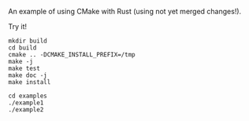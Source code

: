 An example of using CMake with Rust (using not yet merged changes!).

Try it!
~~~
mkdir build
cd build
cmake .. -DCMAKE_INSTALL_PREFIX=/tmp
make -j
make test
make doc -j
make install

cd examples
./example1
./example2
~~~
